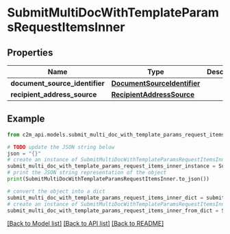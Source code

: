 # SubmitMultiDocWithTemplateParamsRequestItemsInner


## Properties

Name | Type | Description | Notes
------------ | ------------- | ------------- | -------------
**document_source_identifier** | [**DocumentSourceIdentifier**](DocumentSourceIdentifier.md) |  | 
**recipient_address_source** | [**RecipientAddressSource**](RecipientAddressSource.md) |  | 

## Example

```python
from c2m_api.models.submit_multi_doc_with_template_params_request_items_inner import SubmitMultiDocWithTemplateParamsRequestItemsInner

# TODO update the JSON string below
json = "{}"
# create an instance of SubmitMultiDocWithTemplateParamsRequestItemsInner from a JSON string
submit_multi_doc_with_template_params_request_items_inner_instance = SubmitMultiDocWithTemplateParamsRequestItemsInner.from_json(json)
# print the JSON string representation of the object
print(SubmitMultiDocWithTemplateParamsRequestItemsInner.to_json())

# convert the object into a dict
submit_multi_doc_with_template_params_request_items_inner_dict = submit_multi_doc_with_template_params_request_items_inner_instance.to_dict()
# create an instance of SubmitMultiDocWithTemplateParamsRequestItemsInner from a dict
submit_multi_doc_with_template_params_request_items_inner_from_dict = SubmitMultiDocWithTemplateParamsRequestItemsInner.from_dict(submit_multi_doc_with_template_params_request_items_inner_dict)
```
[[Back to Model list]](../README.md#documentation-for-models) [[Back to API list]](../README.md#documentation-for-api-endpoints) [[Back to README]](../README.md)


